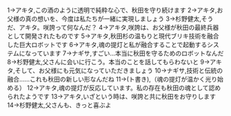 1→アキタ,この酒のように透明で純粋な心で、秋田を守り続けます
2→アキタ,お父様の真の想いを、今度は私たちが一緒に実現しましょう
3→杉野健太,そうだ、アキタ。咲誇って何なんだ？
4→アキタ,咲誇は、お父様が秋田の最終兵器として開発されたものです
5→アキタ,秋田杉の温もりと現代ブリキ技術を融合した巨大ロボットです
6→アキタ,魂の提灯と私が融合することで起動するシステムになっています
7→ナギサ,すごい...本当に秋田を守るためのロボットなんだ
8→杉野健太,父さんに会いに行こう。本当のことを話してもらわないと
9→アキタ,そして、お父様にも元気になっていただきましょう
10→ナギサ,技術と伝統の融合……これも秋田の新しい形なんだね
11→(ト書き),（魂の提灯が温かく光り始める）
12→アキタ,魂の提灯が反応しています。私の存在も秋田の魂として認められたようです
13→アキタ,いざという時は、咲誇と共に秋田をお守りします
14→杉野健太,父さんも、きっと喜ぶよ
